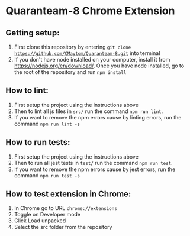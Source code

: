 # Quaranteam-8 Chrome Extension

## Getting setup:

1. First clone this repository by entering <code>git clone https://github.com/CMaytom/Quaranteam-8.git</code> into terminal
2. If you don't have node installed on your computer, install it from https://nodejs.org/en/download/. Once you have node installed, go to the root of the repository and run <code>npm install</code>

## How to lint:

1. First setup the project using the instructions above
2. Then to lint all js files in <code>src/</code> run the command <code>npm run lint</code>. 
3. If you want to remove the npm errors cause by linting errors, run the command <code>npm run lint -s</code>

## How to run tests:

1. First setup the project using the instructions above
2. Then to run all jest tests in <code>test/</code> run the command <code>npm run test</code>. 
3. If you want to remove the npm errors cause by jest errors, run the command <code>npm run test -s</code>

## How to test extension in Chrome:

1. In Chrome go to URL <code>chrome://extensions</code>
2. Toggle on Developer mode
3. Click Load unpacked
4. Select the src folder from the repository
